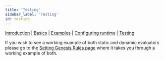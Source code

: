 ```yaml
---
title: 'Testing'
sidebar_label: 'Testing'
id: testing
---
```


[Introduction](/server-modules/evaluator/introduction) | [Basics](/server-modules/evaluator/basics) | [Examples](/server-modules/evaluator/examples) | [Configuring runtime](/server-modules/evaluator/configuring-runtime) | [Testing](/server-modules/evaluator/testing)


If you wish to see a working example of both static and dynamic evaluators please go to the [Setting Genesis Rules page](/getting-started/go-to-the-next-level/setting-genesis-evaluator-rules/) where it takes you through a working example of both.
